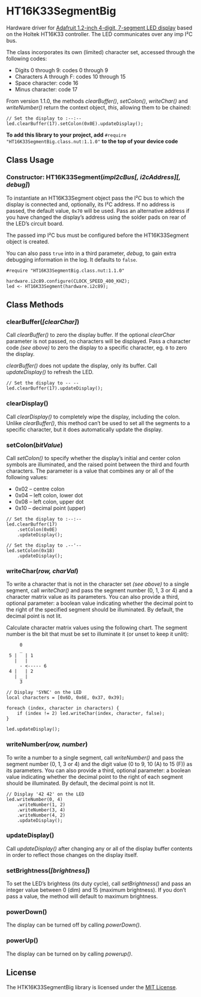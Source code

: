 # HT16K33SegmentBig

Hardware driver for [Adafruit 1.2-inch 4-digit, 7-segment LED display](http://www.adafruit.com/products/1270) based on the Holtek HT16K33 controller. The LED communicates over any imp I&sup2;C bus.

The class incorporates its own (limited) character set, accessed through the following codes:

* Digits 0 through 9: codes 0 through 9
* Characters A through F: codes 10 through 15
* Space character: code 16
* Minus character: code 17

From version 1.1.0, the methods *clearBuffer()*, *setColon()*, *writeChar()* and *writeNumber()* return the context object, *this*, allowing them to be chained:

```squirrel
// Set the display to :--:--
led.clearBuffer(17).setColon(0x0E).updateDisplay();
```

**To add this library to your project, add** `#require "HT16K33SegmentBig.class.nut:1.1.0"` **to the top of your device code**

## Class Usage

### Constructor: HT16K33Segment(*impI2cBus[, i2cAddress][, debug]*)

To instantiate an HT16K33Segment object pass the I&sup2;C bus to which the display is connected and, optionally, its I&sup2;C address. If no address is passed, the default value, `0x70` will be used. Pass an alternative address if you have changed the display’s address using the solder pads on rear of the LED’s circuit board.

The passed imp I&sup2;C bus must be configured before the HT16K33Segment object is created.

You can also pass `true` into in a third parameter, *debug*, to gain extra debugging information in the log. It defaults to `false`.

```squirrel
#require "HT16K33SegmentBig.class.nut:1.1.0"

hardware.i2c89.configure(CLOCK_SPEED_400_KHZ);
led <- HT16K33Segment(hardware.i2c89);
```

## Class Methods

### clearBuffer(*[clearChar]*)

Call *clearBuffer()* to zero the display buffer. If the optional *clearChar* parameter is not passed, no characters will be displayed. Pass a character code *(see above)* to zero the display to a specific character, eg. `0` to zero the display.

*clearBuffer()* does not update the display, only its buffer. Call *updateDisplay()* to refresh the LED.

```squirrel
// Set the display to -- --
led.clearBuffer(17).updateDisplay();
```

### clearDisplay()

Call *clearDisplay()* to completely wipe the display, including the colon. Unlike *clearBuffer()*, this method can’t be used to set all the segments to a specific character, but it does automatically update the display.

### setColon(*bitValue*)

Call *setColon()* to specify whether the display’s initial and center colon symbols are illuminated, and the raised point between the third and fourth characters. The parameter is a value that combines any or all of the following values:

* 0x02 &ndash; centre colon
* 0x04 &ndash; left colon, lower dot
* 0x08 &ndash; left colon, upper dot
* 0x10 &ndash; decimal point (upper)

```squirrel
// Set the display to :--:--
led.clearBuffer(17)
    .setColon(0x0E)
    .updateDisplay();

// Set the display to .--'--
led.setColon(0x18)
    .updateDisplay();
```

### writeChar(*row, charVal*)

To write a character that is not in the character set *(see above)* to a single segment, call *writeChar()* and pass the segment number (0, 1, 3 or 4) and a character matrix value as its parameters. You can also provide a third, optional parameter: a boolean value indicating whether the decimal point to the right of the specified segment should be illuminated. By default, the decimal point is not lit.

Calculate character matrix values using the following chart. The segment number is the bit that must be set to illuminate it (or unset to keep it unlit):

```
     0
     _
 5 |   | 1
   |   |
     - <----- 6
 4 |   | 2
   | _ |
     3
```

```squirrel
// Display 'SYNC' on the LED
local characters = [0x6D, 0x6E, 0x37, 0x39];

foreach (index, character in characters) {
    if (index != 2) led.writeChar(index, character, false);
}

led.updateDisplay();
```

### writeNumber(*row, number*)

To write a number to a single segment, call *writeNumber()* and pass the segment number (0, 1, 3 or 4) and the digit value (0 to 9, 10 (A) to 15 (F)) as its parameters. You can also provide a third, optional parameter: a boolean value indicating whether the decimal point to the right of each segment should be illuminated. By default, the decimal point is not lit.

```squirrel
// Display '42 42' on the LED
led.writeNumber(0, 4)
    .writeNumber(1, 2)
    .writeNumber(3, 4)
    .writeNumber(4, 2)
    .updateDisplay();
```

### updateDisplay()

Call *updateDisplay()* after changing any or all of the display buffer contents in order to reflect those changes on the display itself.

### setBrightness(*[brightness]*)

To set the LED’s brightess (its duty cycle), call *setBrightness()* and pass an integer value between 0 (dim) and 15 (maximum brightness). If you don’t pass a value, the method will default to maximum brightness.

### powerDown()

The display can be turned off by calling *powerDown()*.

### powerUp()

The display can be turned on by calling *powerup()*.

## License

The HTK16K33SegmentBig library is licensed under the [MIT License](./LICENSE).
